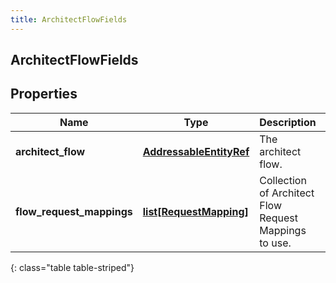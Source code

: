```yaml
---
title: ArchitectFlowFields
---
```

## ArchitectFlowFields

## Properties

|Name | Type | Description | Notes|
|------------ | ------------- | ------------- | -------------|
| **architect_flow** | [**AddressableEntityRef**](AddressableEntityRef.html) | The architect flow. | [optional] |
| **flow_request_mappings** | [**list[RequestMapping]**](RequestMapping.html) | Collection of Architect Flow Request Mappings to use. | [optional] |
{: class="table table-striped"}



